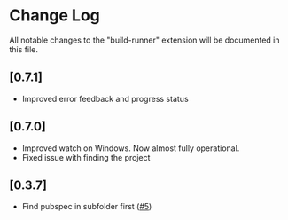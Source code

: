 # Change Log

All notable changes to the "build-runner" extension will be documented in this file.

## [0.7.1]

 - Improved error feedback and progress status

## [0.7.0]

- Improved watch on Windows. Now almost fully operational.
- Fixed issue with finding the project

## [0.3.7]

- Find pubspec in subfolder first ([#5](https://github.com/gaetschwartz/build-runner/pull/5))